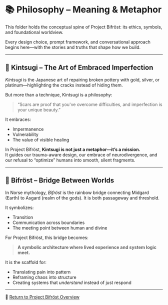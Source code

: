 # 📚 Philosophy – Meaning & Metaphor

This folder holds the conceptual spine of Project Bifröst: its ethics, symbols, and foundational worldview.

Every design choice, prompt framework, and conversational approach begins here—with the stories and truths that shape how we build.

---

## 🌿 Kintsugi – The Art of Embraced Imperfection

*Kintsugi* is the Japanese art of repairing broken pottery with gold, silver, or platinum—highlighting the cracks instead of hiding them.

But more than a technique, Kintsugi is a philosophy:

> “Scars are proof that you've overcome difficulties, and imperfection is your unique beauty.”

It embraces:
- Impermanence
- Vulnerability
- The value of visible healing

In Project Bifröst, **Kintsugi is not just a metaphor—it’s a mission.**  
It guides our trauma-aware design, our embrace of neurodivergence, and our refusal to “optimize” humans into smooth, silent fragments.

---

## 🌉 Bifröst – Bridge Between Worlds

In Norse mythology, *Bifröst* is the rainbow bridge connecting Midgard (Earth) to Asgard (realm of the gods). It is both passageway and threshold.

It symbolizes:
- Transition  
- Communication across boundaries  
- The meeting point between human and divine  

For Project Bifröst, this bridge becomes:

> **A symbolic architecture where lived experience and system logic meet.**

It is the scaffold for:
- Translating pain into pattern  
- Reframing chaos into structure  
- Creating systems that *understand* instead of just respond

---

📘 [Return to Project Bifröst Overview](../README.md)
